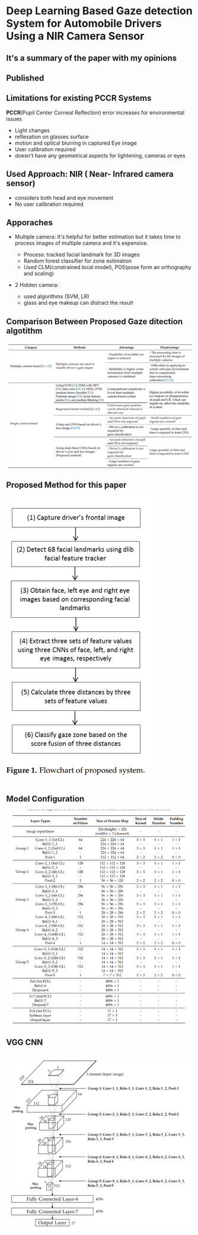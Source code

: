 # Deep Learning Based Gaze detection System for Automobile Drivers Using a NIR Camera Sensor

## It's a summary of the paper with my opinions

## Published

## Limitations for existing PCCR Systems
**PCCR**(Pupil Center Corneal Reflection) error increases for environmental issues 
- Light changes
- reflexation on glasses surface 
- motion and optical blurring in captured Eye image
- User calibration required 
- doesn't have any geometrical aspects for lightening, cameras or eyes
## Used Approach: NIR ( Near- Infrared camera sensor)
- considers both head and eye movement
- No user calibration required 

## Apporaches 
- Multiple camera: It's helpful for better estimation but it takes time to process images of multiple camera and it's expensive.
    - Process: tracked facial landmark for 3D images
    - Random forest classifier for zone estimation 
    - Used CLM(constrained local model), POS(pose form an orthography and scaling)

- 2 Hidden camera:
    - used algorithms (SVM, LR)
    - glass and eye makeup can distract the result

## Comparison Between Proposed Gaze ditection algotithm
![compare](pictures/compare.PNG)

## Proposed Method for this paper
![method](pictures/method.PNG)
## Model Configuration
![config](pictures/config.PNG)
## VGG CNN
![config1](pictures/config1.PNG)